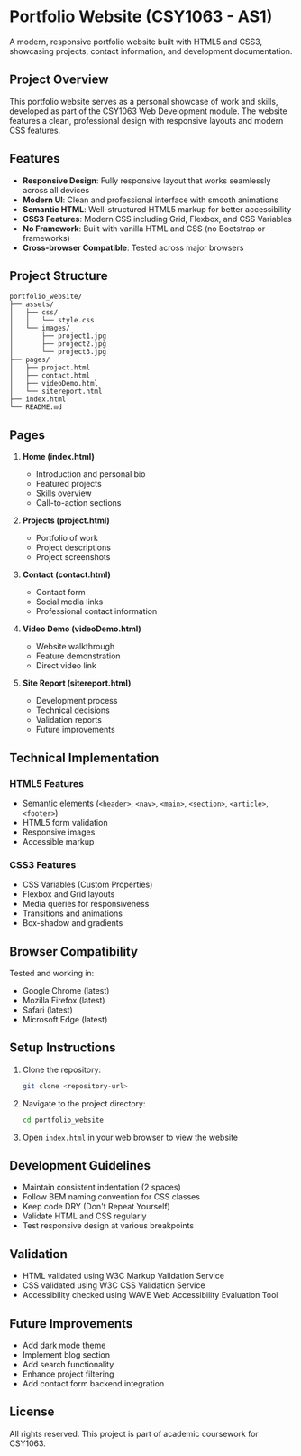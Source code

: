 # Portfolio Website (CSY1063 - AS1)

A modern, responsive portfolio website built with HTML5 and CSS3, showcasing projects, contact information, and development documentation.

## Project Overview

This portfolio website serves as a personal showcase of work and skills, developed as part of the CSY1063 Web Development module. The website features a clean, professional design with responsive layouts and modern CSS features.

## Features

- **Responsive Design**: Fully responsive layout that works seamlessly across all devices
- **Modern UI**: Clean and professional interface with smooth animations
- **Semantic HTML**: Well-structured HTML5 markup for better accessibility
- **CSS3 Features**: Modern CSS including Grid, Flexbox, and CSS Variables
- **No Framework**: Built with vanilla HTML and CSS (no Bootstrap or frameworks)
- **Cross-browser Compatible**: Tested across major browsers

## Project Structure

```
portfolio_website/
├── assets/
│   ├── css/
│   │   └── style.css
│   └── images/
│       ├── project1.jpg
│       ├── project2.jpg
│       └── project3.jpg
├── pages/
│   ├── project.html
│   ├── contact.html
│   ├── videoDemo.html
│   └── sitereport.html
├── index.html
└── README.md
```

## Pages

1. **Home (index.html)**
   - Introduction and personal bio
   - Featured projects
   - Skills overview
   - Call-to-action sections

2. **Projects (project.html)**
   - Portfolio of work
   - Project descriptions
   - Project screenshots

3. **Contact (contact.html)**
   - Contact form
   - Social media links
   - Professional contact information

4. **Video Demo (videoDemo.html)**
   - Website walkthrough
   - Feature demonstration
   - Direct video link

5. **Site Report (sitereport.html)**
   - Development process
   - Technical decisions
   - Validation reports
   - Future improvements

## Technical Implementation

### HTML5 Features
- Semantic elements (`<header>`, `<nav>`, `<main>`, `<section>`, `<article>`, `<footer>`)
- HTML5 form validation
- Responsive images
- Accessible markup

### CSS3 Features
- CSS Variables (Custom Properties)
- Flexbox and Grid layouts
- Media queries for responsiveness
- Transitions and animations
- Box-shadow and gradients

## Browser Compatibility

Tested and working in:
- Google Chrome (latest)
- Mozilla Firefox (latest)
- Safari (latest)
- Microsoft Edge (latest)

## Setup Instructions

1. Clone the repository:
   ```bash
   git clone <repository-url>
   ```

2. Navigate to the project directory:
   ```bash
   cd portfolio_website
   ```

3. Open `index.html` in your web browser to view the website

## Development Guidelines

- Maintain consistent indentation (2 spaces)
- Follow BEM naming convention for CSS classes
- Keep code DRY (Don't Repeat Yourself)
- Validate HTML and CSS regularly
- Test responsive design at various breakpoints

## Validation

- HTML validated using W3C Markup Validation Service
- CSS validated using W3C CSS Validation Service
- Accessibility checked using WAVE Web Accessibility Evaluation Tool

## Future Improvements

- Add dark mode theme
- Implement blog section
- Add search functionality
- Enhance project filtering
- Add contact form backend integration

## License

All rights reserved. This project is part of academic coursework for CSY1063.
